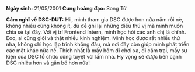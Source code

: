 **Ngày sinh:** 21/05/2001
**Cung hoàng đạo:** Song Tử

**Cảm nghĩ về DSC-DUT:** Hii, mình tham gia DSC được hơn nửa năm rồi nè, không nhiều cũng không ít, đủ để ghi lại những điều thú vị mà mình muốn chia sẻ tại đây. Với vị trí Frontend Intern, mình học hỏi các anh chị là chính. Eoo, ai cũng giỏi và thật nhiều kinh nghiệm. Mình học được rất nhiều thứ nha, không chỉ học lập trình không đâu, mà nơi đây còn giúp mình phát triển các mặt khác nữa nè. Thích nhất là mấy hôm đi chơi xa, đi cắm trại, mấy sự kiện của DSC tổ chức cũng tuyệt vời lắm nha. Hy vọng sẽ được bên cạnh DSC nhiều hơn và gắn bó hơn nữa!
